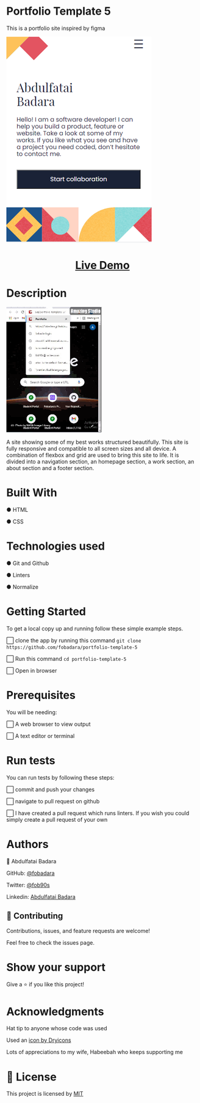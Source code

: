 # Portfolio Template 5

This is a portfolio site inspired by figma

![screenshot](/images/mob-screenshot.PNG)

# <div align="center"><a href="https://fobadara.github.io/portfolio-template-5/" text="bold">Live Demo</a></div>

# Description

![Live demo](/gif/temp5.gif)

A site showing some of my best works structured beautifully. This site is fully responsive and compatible to all screen sizes and all device. A combination of flexbox and grid are used to bring this site to life. It is divided into a navigation section, an homepage section, a work section, an about section and a footer section.

# Built With

● HTML

● CSS

# Technologies used

● Git and Github

● Linters

● Normalize

# Getting Started

To get a local copy up and running follow these simple example steps.

⬜ clone the app by running this command `git clone https://github.com/fobadara/portfolio-template-5`

⬜ Run this command `cd portfolio-template-5`

⬜ Open in browser

# Prerequisites

You will be needing:

⬜ A web browser to view output

⬜ A text editor or terminal

# Run tests

You can run tests by following these steps:

⬜ commit and push your changes

⬜ navigate to pull request on github

⬜ I have created a pull request which runs linters. If you wish you could simply create a pull request of your own

# Authors

👤 Abdulfatai Badara

GitHub: [@fobadara](https://github.com/fobadara)

Twitter: [@fob90s](fob90s@twitter.com)

Linkedin: [Abdulfatai Badara](www.linkedin.com/in/abdulfatai-badara-84a5791b4)

## 🤝 Contributing

Contributions, issues, and feature requests are welcome!

Feel free to check the issues page.

# Show your support

Give a ⭐️ if you like this project!

# Acknowledgments

Hat tip to anyone whose code was used

Used an <a href='https://dryicons.com/free-icons/portfolio'> icon by Dryicons </a>

Lots of appreciations to my wife, Habeebah who keeps supporting me

# 📝 License

This project is licensed by [MIT](LICENSE)
